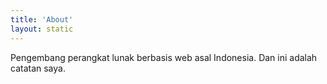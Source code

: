 ```yaml
---
title: 'About'
layout: static
---
```

Pengembang perangkat lunak berbasis web asal Indonesia. Dan ini adalah catatan saya.
